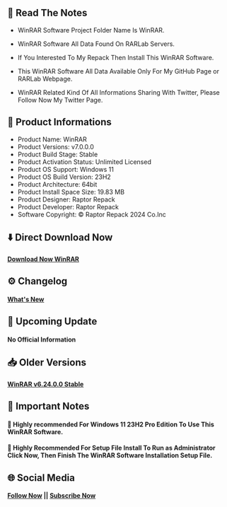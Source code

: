 ## 📝 Read The Notes

- WinRAR Software Project Folder Name  Is WinRAR.

- WinRAR Software All Data Found On RARLab Servers.

- If You Interested To My Repack Then Install This WinRAR Software.

- This WinRAR Software All Data Available Only For My GitHub Page or RARLab Webpage.

- WinRAR Related Kind Of All Informations Sharing With Twitter, Please Follow Now My Twitter Page.

## 🧾 Product Informations

- Product Name: WinRAR
- Product Versions: v7.0.0.0
- Product Build Stage: Stable
- Product Activation Status: Unlimited Licensed 
- Product OS Support: Windows 11
- Product OS Build Version: 23H2
- Product Architecture: 64bit
- Product Install Space Size: 19.83 MB
- Product Designer: Raptor Repack
- Product Developer: Raptor Repack
- Software Copyright: © Raptor Repack 2024 Co.Inc

## ⬇️ Direct Download Now

#### [Download Now WinRAR](https://github.com/RaptorRepack/RaptorRepack/releases/download/Download/WinRAR_v7.0.0.0.exe)

## ⚙️ Changelog

#### [What's New](https://github.com/RaptorRepack/WinRAR/releases/tag/v7.0.0)

## 📢 Upcoming Update

#### No Official Information

## 📥 Older Versions

#### [WinRAR v6.24.0.0 Stable](https://github.com/RaptorRepack/WinRAR/releases/tag/v6.24)

## 📝 Important Notes

#### 🔴 Highly recommended For Windows 11 23H2 Pro Edition To Use This WinRAR Software.

#### 🔴 Highly Recommended For Setup File Install To Run as Administrator Click Now, Then Finish The WinRAR Software Installation Setup File.

## 🌐 Social Media

#### [Follow Now](https://twitter.com/raptorrepack) || [Subscribe Now](https://youtube.com/@RaptorRepack)
